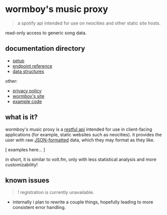# wormboy's music proxy

> a spotify api intended for use on neocities and other static site hosts.

read-only access to generic song data.


## documentation directory

- [setup](docs/setup.md)
- [endpoint reference](docs/endpoints.md)
- [data structures](docs/data-structures.md)

other:
- [privacy policy](https://music.wormboy-api.workers.dev/privacy-policy)
- [wormboy's site](https://wormboy3.neocities.org/)
- [example code](https://github.com/cryptiddddd/javascript-freebies)


## what is it?

wormboy's music proxy is a [restful api](https://www.techtarget.com/searchapparchitecture/definition/RESTful-API) intended for use in client-facing applications (for example, static websites such as neocities). it provides the user with raw [JSON-formatted](https://developer.mozilla.org/en-US/docs/Learn/JavaScript/Objects/JSON#json_structure) data, which they may format as they like.

[ examples here... ]

in short, it is similar to volt.fm, only with less statistical analysis and more customizability!


## known issues

> ! registration is currently unavailable.

- internally i plan to rewrite a couple things, hopefully leading to more consistent error handling.
